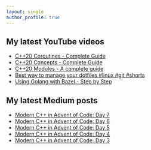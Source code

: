 ```yaml
---
layout: single
author_profile: true
---
```


## My latest YouTube videos

<!--START_SECTION:youtube-->
* [C++20 Coroutines - Complete Guide](https://www.youtube.com/watch?v=w-dmOHhBX9o)
* [C++20 Concepts  - Complete Guide](https://www.youtube.com/watch?v=1So7onMFxJM)
* [C++20 Modules - A complete guide](https://www.youtube.com/watch?v=WRCwciJ5MTE)
* [Best way to manage your dotfiles #linux #git #shorts](https://www.youtube.com/watch?v=LHrB4TcU1JM)
* [Using Golang with Bazel - Step by Step](https://www.youtube.com/watch?v=mXLrk0ipwz4)
<!--END_SECTION:youtube-->

## My latest Medium posts

<!--START_SECTION:medium-->
* [Modern C++ in Advent of Code: Day 7](https://medium.com/@simontoth/modern-c-in-advent-of-code-day-7-2c3816e00cf?source=rss-1e1de1006a93------2)
* [Modern C++ in Advent of Code: Day 6](https://medium.com/@simontoth/modern-c-in-advent-of-code-day-6-d5e00f90b752?source=rss-1e1de1006a93------2)
* [Modern C++ in Advent of Code: Day 5](https://medium.com/@simontoth/modern-c-in-advent-of-code-day-5-b0b6729056bb?source=rss-1e1de1006a93------2)
* [Modern C++ in Advent of Code: Day 4](https://medium.com/@simontoth/modern-c-in-advent-of-code-day-4-f43e503d3564?source=rss-1e1de1006a93------2)
* [Modern C++ in Advent of Code: Day 3](https://medium.com/@simontoth/modern-c-in-advent-of-code-day-3-b09b622be4ae?source=rss-1e1de1006a93------2)
<!--END_SECTION:medium-->